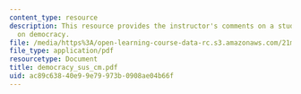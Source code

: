 ```yaml
---
content_type: resource
description: This resource provides the instructor's comments on a students paper
  on democracy.
file: /media/https%3A/open-learning-course-data-rc.s3.amazonaws.com/21m-710-script-analysis-fall-2005/ac89c63840e99e79973b0908ae04b66f_democracy_sus_cm.pdf
file_type: application/pdf
resourcetype: Document
title: democracy_sus_cm.pdf
uid: ac89c638-40e9-9e79-973b-0908ae04b66f
---
```

